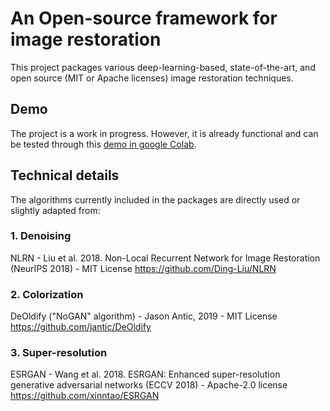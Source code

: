 # An Open-source framework for image restoration
This project packages various deep-learning-based, state-of-the-art, and open source (MIT or Apache licenses) image restoration techniques.

## Demo
The project is a work in progress. However, it is already functional and can be tested through this [demo in google Colab](https://colab.research.google.com/drive/1TIksWoyd4L_qR73VoSF6igbKa8AnyKjG).

## Technical details
The algorithms currently included in the packages are directly used or slightly adapted from:

### 1. Denoising
NLRN - Liu et al. 2018. Non-Local Recurrent Network for Image Restoration (NeurIPS 2018) - MIT License
https://github.com/Ding-Liu/NLRN

### 2. Colorization
DeOldify ("NoGAN" algorithm) - Jason Antic, 2019 - MIT License
https://github.com/jantic/DeOldify

### 3. Super-resolution
ESRGAN - Wang et al. 2018. ESRGAN: Enhanced super-resolution generative adversarial networks (ECCV 2018) - Apache-2.0 license
https://github.com/xinntao/ESRGAN


